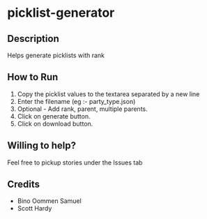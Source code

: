 # picklist-generator
## Description
Helps generate picklists with rank

## How to Run
1. Copy the picklist values to the textarea separated by a new line
2. Enter the filename (eg :- party_type.json)
3. Optional - Add rank, parent, multiple parents.
3. Click on generate button.
4. Click on download button.

## Willing to help?
Feel free to pickup stories under the Issues tab

## Credits
* Bino Oommen Samuel
* Scott Hardy

